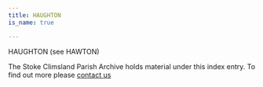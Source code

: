 ```yaml
---
title: HAUGHTON
is_name: true

---
```


HAUGHTON (see HAWTON)


The Stoke Climsland Parish Archive holds material under this index entry. To find out more please [contact us](/contact/)
